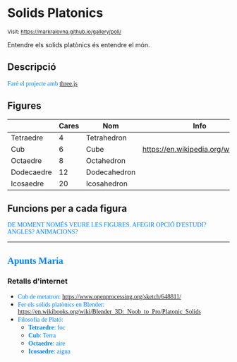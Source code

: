 # Solids Platonics

<small>Visit: https://markralovna.github.io/gallery/poli/</small>

Entendre els solids platònics és entendre el món.

## Descripció

<n>Faré el projecte amb [three.js](https://threejs.org/)</n>

## Figures

|            | Cares |      Nom      |                Info                |
|------------|-------|---------------|------------------------------------|
| Tetraedre  | 4     | Tetrahedron   |                                    |
| Cub        | 6     | Cube          | https://en.wikipedia.org/wiki/Cube |
| Octaedre   | 8     | Octahedron    |                                    |
| Dodecaedre | 12    | Dodecahedron  |                                    |
| Icosaedre  | 20    | Icosahedron   |                                    |

## Funcions per a cada figura

<n>DE MOMENT NOMÉS VEURE LES FIGURES. AFEGIR OPCIÓ D'ESTUDI? ANGLES? ANIMACIONS?</n>

*****

<style>n{color:#0080ff;font-family:"Segoe Print"}</style>

## <n>Apunts Maria</n>

### Retalls d'internet

* <n>Cub de metatron: https://www.openprocessing.org/sketch/648811/</n>
* <n>Fer els solids platònics en Blender: https://en.wikibooks.org/wiki/Blender_3D:_Noob_to_Pro/Platonic_Solids</n>
* <n>Filosofia de Plató:</n>
	* <n>**Tetraedre**: foc</n>
	* <n>**Cub**: Terra</n>
	* <n>**Octaedre**: aire</n>
	* <n>**Icosaedre**: aigua</n>
